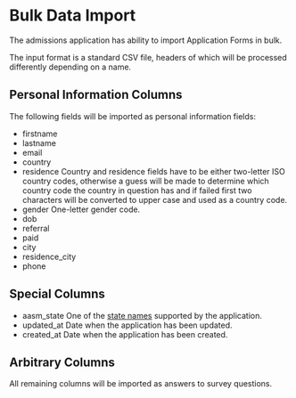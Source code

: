 # Bulk Data Import

The admissions application has ability to import Application Forms in bulk.

The input format is a standard CSV file, headers of which will be processed differently depending on a name.

## Personal Information Columns

The following fields will be imported as personal information fields:
* firstname
* lastname
* email
* country
* residence
  Country and residence fields have to be either two-letter ISO country codes, otherwise a guess will be made to determine which country code the country in question has and if failed first two characters will be converted to upper case and used as a country code.
* gender
  One-letter gender code.
* dob
* referral
* paid
* city
* residence_city
* phone

## Special Columns

* aasm_state
  One of the [state names](states.svg) supported by the application.
* updated_at
  Date when the application has been updated.
* created_at
  Date when the application has been created.

## Arbitrary Columns

All remaining columns will be imported as answers to survey questions.